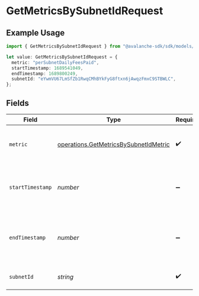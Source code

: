 # GetMetricsBySubnetIdRequest

## Example Usage

```typescript
import { GetMetricsBySubnetIdRequest } from "@avalanche-sdk/sdk/models/operations";

let value: GetMetricsBySubnetIdRequest = {
  metric: "perSubnetDailyFeesPaid",
  startTimestamp: 1689541049,
  endTimestamp: 1689800249,
  subnetId: "eYwmVU67LmSfZb1RwqCMhBYkFyG8ftxn6jAwqzFmxC9STBWLC",
};
```

## Fields

| Field                                                                                          | Type                                                                                           | Required                                                                                       | Description                                                                                    | Example                                                                                        |
| ---------------------------------------------------------------------------------------------- | ---------------------------------------------------------------------------------------------- | ---------------------------------------------------------------------------------------------- | ---------------------------------------------------------------------------------------------- | ---------------------------------------------------------------------------------------------- |
| `metric`                                                                                       | [operations.GetMetricsBySubnetIdMetric](../../models/operations/getmetricsbysubnetidmetric.md) | :heavy_check_mark:                                                                             | Which metric to fetch for given subnet ID.                                                     | perSubnetDailyFeesPaid                                                                         |
| `startTimestamp`                                                                               | *number*                                                                                       | :heavy_minus_sign:                                                                             | Query param for retrieving items after a specific timestamp.                                   | 1689541049                                                                                     |
| `endTimestamp`                                                                                 | *number*                                                                                       | :heavy_minus_sign:                                                                             | Query param for retrieving items before a specific timestamp.                                  | 1689800249                                                                                     |
| `subnetId`                                                                                     | *string*                                                                                       | :heavy_check_mark:                                                                             | The subnet ID to filter by.                                                                    | eYwmVU67LmSfZb1RwqCMhBYkFyG8ftxn6jAwqzFmxC9STBWLC                                              |